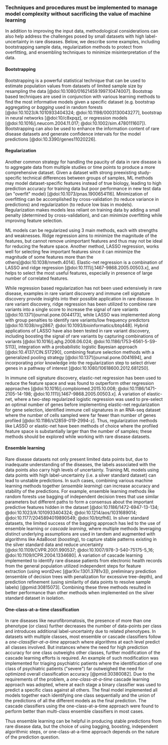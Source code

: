 ### Techniques and procedures must be implemented to manage model complexity without sacrificing the value of machine learning

In addition to improving the input data, methodological considerations can also help address the challenges posed by small datasets with high label-uncertainty in rare diseases.
Below, we describe some examples, including bootstrapping sample data, regularization methods to protect from overfitting, and ensembling techniques to minimize misinterpretation of the data.

#### Bootstrapping

Bootstrapping is a powerful statistical technique that can be used to estimate population values from datasets of limited sample size by resampling the data [@doi:10.1080/01621459.1997.10474007].
Bootstrap based techniques are used in conjunction with various learning methods to find the most informative models given a specific dataset (e.g. bootstrap aggregating or _bagging_ used in random forests [@doi:10.1023/A:1010933404324; @doi:10.1198/0003130043277], bootstrap in neural networks [@doi:10/c8xpqz], or regression models [@doi:10.1016/j.neucom.2004.11.017; @doi:10.1002/sim.4780111607]).
Bootstrapping can also be used to enhance the information content of rare disease datasets and generate confidence intervals for the model predictions [@doi:10.3390/genes11020226].
<!-- TODO: I would remove the following two sentences. It wasn't clear to me how it went above and beyond what was already stated here.
In this study, bootstrapping the training sample without replacement simulated generation of separate datasets that helped expose the learning models (random forests) to the incomplete nature of the data.
Such bootstrapping of the training data in addition to that included in the model (bagging) helped generate a distribution (and confidence intervals) of the importance scores of the predictive features selected by the model. -->

#### Regularization

<!-- TODO: I think of regularization as a way to get simpler models. I'm not sure if the properties described in the first paragraph of this section are things that would be improved by simpler models. It feels like these are more like technical biases that simpler models might be just as good at picking up on. -->
Another common strategy for handling the paucity of data in rare disease is to aggregate data from multiple studies or time points to produce a more comprehensive dataset.
Given a dataset with strong preexisting study-specific technical differences between groups of samples, ML methods may model dataset-specific features instead of true biology, leading to high prediction accuracy for training data but poor performance in new test data (an "overfit" model) [@doi:10.1073/pnas.1900654116].
Minimization of overfitting can be accomplished by cross-validation (to reduce variance in predictions) and regularization (to reduce low bias in models).
Regularization makes models less reliant on training data by adding a small penalty (determined by cross-validation), and can minimize overfitting while improving feature selection.

<!-- TODO: What about dropout, etc in neural networks. Is it necessary to explain lasso, ridge, etc? If so, should we name drop other techniques too? Is LASSO or ridge more appropriate for rare disease questions? Why or why not? -->
ML models can be regularized using 3 main methods, each with strengths and weaknesses.
Ridge regression aims to minimize the magnitude of the features, but cannot remove unimportant features and thus may not be ideal for reducing the feature space.
Another method, LASSO regression, works well for selecting few important features since it can minimize the magnitude of some features more than the others[@doi:10.1038/nmeth.4014].
Elastic-net regression is a combination of LASSO and ridge regression [@doi:10.1111/j.1467-9868.2005.00503.x], and helps to select the most useful features, especially in presence of large number of correlated features.

While regression based regularization has not been used extensively in rare disease, examples in rare variant discovery and immune cell signature discovery provide insights into their possible application in rare disease.
In rare variant discovery, ridge regression has been utilized to combine rare variants into a single score to increase the signal of rare variants [@doi:10.1371/journal.pone.0044173], while LASSO was implemented along with group penalties to identify rare variants/low frequency predictors [@doi:10.1038/nrg2867; @doi:10.1093/bioinformatics/btq448].
Hybrid applications of LASSO have also been tested in rare variant discovery, including boosting the signal of rare variants by capturing combinations of variants [@doi:10.1016/j.ajhg.2008.06.024; @doi:10.1186/1753-6561-5-S9-S113], integration with a probabilistic logistic Bayesian approach [@doi:10.4137/CIN.S17290], combining feature selection methods with a generalized pooling strategy [@doi:10.1371/journal.pone.0041694], and incorporating prior knowledge into the regularization step to select driver genes in a pathway of interest [@doi:10.1080/10618600.2012.681250].

In immune cell signature discovery, elastic-net regression has been used to reduce the feature space and was found to outperform other regression approaches [@doi:10.1016/j.compbiomed.2015.10.008; @doi:10.1186/1471-2105-14-198; @doi:10.1111/j.1467-9868.2005.00503.x].
A variation of elastic-net, where a two-step regularized logistic regression was used to pre-select an optimal number of genes before implementing elastic-net regularization for gene selection, identified immune cell signatures in an RNA-seq dataset where the number of cells sampled were far fewer than number of genes profiled [@doi:10.1186/s12859-019-2994-z].
Thus, regularization methods like LASSO or elastic-net have been methods of choice where the profiled feature space is substantially larger than the number of samples; these methods should be explored while working with rare disease datasets.

#### Ensemble learning

Rare disease datasets not only present limited data points but, due to inadequate understanding of the diseases, the labels associated with the data points also carry high levels of uncertainty.
Training ML models using data points with high label-uncertainty (i.e. a silver standard dataset) can lead to unstable predictions.
In such cases, combining various machine learning methods together (_ensemble learning_) can increase accuracy and stability of the predictions.
For example, ensemble learning methods like random forests use bagging of independent decision trees that use similar parameters but different paths to form a consensus about the important predictive features hidden in the dataset [@doi:10.1186/1472-6947-13-134; @doi:10.1023/A:1010933404324; @doi:10.1214/aos/1031689014; @doi:10.1177/2045894019890549; @doi:10/btzfh6].
In silver standard datasets, the limited success of the bagging approach has led to the use of ensemble learning or _cascade learning_, where multiple methods leveraging distinct underlying assumptions are used in tandem and augmented with algorithms like AdaBoost (_boosting_), to capture stable patterns existing in the silver standard data and reduce uncertainty [@doi:10.1109/CVPR.2001.990537; @doi:10.1007/978-3-540-75175-5_16; @doi:10.1109/ICPR.2004.1334680].
A variation of cascade learning implemented to identify rare disease patients from electronic health records from the general population utilized independent steps for feature extraction (using word2vec [@arXiv:1301.3781v3]), preliminary prediction (ensemble of decision trees with penalization for excessive tree-depth), and prediction refinement (using similarity of data points to resolve sample labels) [@pmid:30815073].
Combining these three methods resulted in better performance than other methods when implemented on the silver standard dataset in isolation.

#### One-class-at-a-time classification

In rare diseases like neurofibromatosis, the presence of more than one phenotype (or class) further decreases the number of data-points per class and introduces additional label-uncertainty due to related phenotypes.
In datasets with multiple classes, most ensemble or cascade classifiers follow a _one-classifier-at-a-time_ approach where algorithms at each level predict all classes involved.
But instances where the need for high prediction accuracy for one class outweighs other classes, further modification of the cascade learning efforts is required.
An example of such modification was implemented for triaging psychiatric patients where the identification of one class of psychiatric patients ("severe") far outweighed the need for optimized overall classification accuracy [@pmid:30380082].
Due to the requirements of the problem, a _one-class-at-a-time_ cascade learning approach was adopted, where at each stage a binary classifier was used to predict a specific class against all others.
The final model implemented all models together each identifying one class sequentially and the union of the predictions of all the different models as the final prediction.
The cascade classifiers using the one-class-at-a-time approach were found to perform better than multi-class ensemble classifiers in most cases.

<!-- TODO: I think this sentence should be dropped. If not, I don't understand how it fits into its current subsection. -->
Thus ensemble learning can be helpful in producing stable predictions from rare disease data, but the choice of using bagging, boosting, independent algorithmic steps, or one-class-at-a-time approach depends on the nature of the prediction question.
